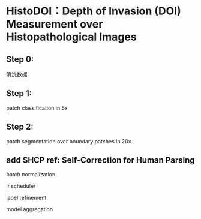 # HistoDOI：Depth of Invasion (DOI) Measurement over Histopathological Images

## Step 0: 

清洗数据

## Step 1:
  patch classification in 5x

## Step 2:
  patch segmentation over boundary patches in 20x





## add SHCP   ref: Self-Correction for Human Parsing

batch normalization

lr scheduler

label refinement

model aggregation

